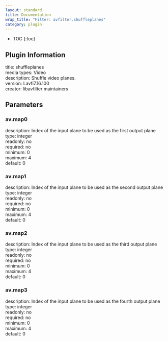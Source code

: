 ```yaml
---
layout: standard
title: Documentation
wrap_title: "Filter: avfilter.shuffleplanes"
category: plugin
---
```

* TOC
{:toc}

## Plugin Information

title: shuffleplanes  
media types:
Video  
description: Shuffle video planes.  
version: Lavfi7.16.100  
creator: libavfilter maintainers  

## Parameters

### av.map0

  
description:
Index of the input plane to be used as the first output plane  
type: integer  
readonly: no  
required: no  
minimum: 0  
maximum: 4  
default: 0  

### av.map1

  
description:
Index of the input plane to be used as the second output plane  
type: integer  
readonly: no  
required: no  
minimum: 0  
maximum: 4  
default: 0  

### av.map2

  
description:
Index of the input plane to be used as the third output plane  
type: integer  
readonly: no  
required: no  
minimum: 0  
maximum: 4  
default: 0  

### av.map3

  
description:
Index of the input plane to be used as the fourth output plane  
type: integer  
readonly: no  
required: no  
minimum: 0  
maximum: 4  
default: 0  

